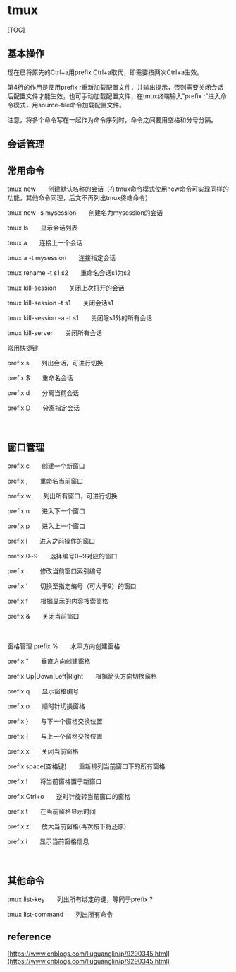 # tmux

[TOC]

## 基本操作

现在已将原先的Ctrl+a用prefix Ctrl+a取代，即需要按两次Ctrl+a生效。

第4行的作用是使用prefix r重新加载配置文件，并输出提示，否则需要关闭会话后配置文件才能生效，也可手动加载配置文件，在tmux终端输入"prefix :"进入命令模式，用source-file命令加载配置文件。

注意，将多个命令写在一起作为命令序列时，命令之间要用空格和分号分隔。 



## 会话管理　

## 常用命令

tmux new　　创建默认名称的会话（在tmux命令模式使用new命令可实现同样的功能，其他命令同理，后文不再列出tmux终端命令）

tmux new -s mysession　　创建名为mysession的会话

tmux ls　　显示会话列表

tmux a　　连接上一个会话

tmux a -t mysession　　连接指定会话

tmux rename -t s1 s2　　重命名会话s1为s2

tmux kill-session　　关闭上次打开的会话

tmux kill-session -t s1　　关闭会话s1

tmux kill-session -a -t s1　　关闭除s1外的所有会话

tmux kill-server　　关闭所有会话

常用快捷键

prefix s　　列出会话，可进行切换

prefix $　　重命名会话

prefix d　　分离当前会话

prefix D　　分离指定会话

　　

## 窗口管理

prefix c　　创建一个新窗口

prefix ,　　重命名当前窗口

prefix w　　列出所有窗口，可进行切换

prefix n　　进入下一个窗口

prefix p　　进入上一个窗口

prefix l　　进入之前操作的窗口

prefix 0~9　　选择编号0~9对应的窗口

prefix .　　修改当前窗口索引编号

prefix '　　切换至指定编号（可大于9）的窗口

prefix f　　根据显示的内容搜索窗格

prefix &　　关闭当前窗口

　

窗格管理
prefix %　　水平方向创建窗格

prefix "　　垂直方向创建窗格

prefix Up|Down|Left|Right　　根据箭头方向切换窗格

prefix q　　显示窗格编号

prefix o　　顺时针切换窗格

prefix }　　与下一个窗格交换位置

prefix {　　与上一个窗格交换位置

prefix x　　关闭当前窗格

prefix space(空格键)　　重新排列当前窗口下的所有窗格

prefix !　　将当前窗格置于新窗口

prefix Ctrl+o　　逆时针旋转当前窗口的窗格

prefix t　　在当前窗格显示时间

prefix z　　放大当前窗格(再次按下将还原)

prefix i　　显示当前窗格信息

 

　　

## 其他命令
tmux list-key　　列出所有绑定的键，等同于prefix ?

tmux list-command　　列出所有命令




## reference

[https://www.cnblogs.com/liuguanglin/p/9290345.html](https://www.cnblogs.com/liuguanglin/p/9290345.html)